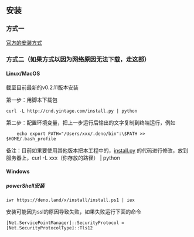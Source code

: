 ## 安装

### 方式一
[官方的安装方式](https://github.com/denoland/deno_install)

### 方式二（如果方式以因为网络原因无法下载，走这部）

#### Linux/MacOS

截至目前最新的v0.2.11版本安装

第一步：用脚本下载包
```
curl -L http://cnd.yintage.com/install.py | python
```

第二步：配置环境变量，把上一步运行后输出的文字复制到终端运行，例如
```
    echo export PATH="/Users/xxx/.deno/bin":\$PATH >> $HOME/.bash_profile
```

备注：目前如果要使用其他版本把本工程中的，[install.py](./install.py) 的代码进行修改，放到服务器上，curl -L xxx（你存放的路径） | python

#### Windows
##### powerShell安装

```
iwr https://deno.land/x/install/install.ps1 | iex
```

安装可能因为ssl的原因导致失败，如果失败运行下面的命令

```
[Net.ServicePointManager]::SecurityProtocol = [Net.SecurityProtocolType]::Tls12
```
